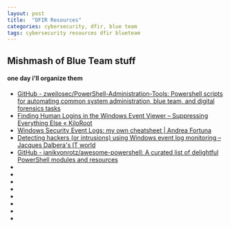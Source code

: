 ```yaml
---
layout: post
title:  "DFIR Resources"
categories: cybersecurity, dfir, blue team
tags: cybersecurity resources dfir blueteam
---
```


<H2>Mishmash of Blue Team stuff</H2>
<H4>one day i'll organize them</H4>
<ul>
<li><A HREF="https://github.com/zweilosec/PowerShell-Administration-Tools">GitHub - zweilosec/PowerShell-Administration-Tools: Powershell scripts for automating common system administration, blue team, and digital forensics tasks</A></li>
<li><A HREF="https://www.kiloroot.com/finding-human-logins-in-the-windows-event-viewer-suppressing-everything-else/">Finding Human Logins in the Windows Event Viewer – Suppressing Everything Else « KiloRoot</A></li>
<li><A HREF="https://andreafortuna.org/2019/06/12/windows-security-event-logs-my-own-cheatsheet/">Windows Security Event Logs: my own cheatsheet | Andrea Fortuna</A></li>
<li><A HREF="https://itworldjd.wordpress.com/2016/05/21/detecting-intrusions-using-windows-event-log-monitoring/">Detecting hackers (or intrusions) using Windows event log monitoring – Jacques Dalbera&#39;s IT world</A></li>
<li><A HREF="https://github.com/janikvonrotz/awesome-powershell">GitHub - janikvonrotz/awesome-powershell: A curated list of delightful PowerShell modules and resources</A></li>
<li></li>
<li></li>
<li></li>
<li></li>
<li></li>
<li></li>
<li></li>
<li></li>
</ul>